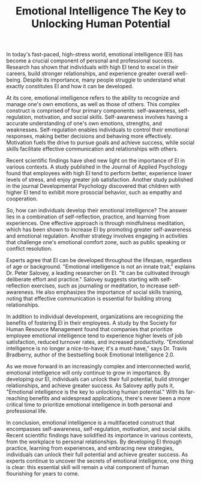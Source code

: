 ﻿---
title: "Emotional Intelligence The Key to Unlocking Human Potential"
description: "Discover the fascinating world of human psychology with insights into behavior, mental health, cognitive science, and the latest psychological research."
pubDate: 2025-07-01
category: "psychology"
tags: []
image: "/assets/blog-placeholder-1.svg"
---

In today's fast-paced, high-stress world, emotional intelligence (EI) has become a crucial component of personal and professional success. Research has shown that individuals with high EI tend to excel in their careers, build stronger relationships, and experience greater overall well-being. Despite its importance, many people struggle to understand what exactly constitutes EI and how it can be developed.

At its core, emotional intelligence refers to the ability to recognize and manage one's own emotions, as well as those of others. This complex construct is comprised of four primary components: self-awareness, self-regulation, motivation, and social skills. Self-awareness involves having a accurate understanding of one's own emotions, strengths, and weaknesses. Self-regulation enables individuals to control their emotional responses, making better decisions and behaving more effectively. Motivation fuels the drive to pursue goals and achieve success, while social skills facilitate effective communication and relationships with others.

Recent scientific findings have shed new light on the importance of EI in various contexts. A study published in the Journal of Applied Psychology found that employees with high EI tend to perform better, experience lower levels of stress, and enjoy greater job satisfaction. Another study published in the journal Developmental Psychology discovered that children with higher EI tend to exhibit more prosocial behavior, such as empathy and cooperation.

So, how can individuals develop their emotional intelligence? The answer lies in a combination of self-reflection, practice, and learning from experiences. One effective approach is through mindfulness meditation, which has been shown to increase EI by promoting greater self-awareness and emotional regulation. Another strategy involves engaging in activities that challenge one's emotional comfort zone, such as public speaking or conflict resolution.

Experts agree that EI can be developed throughout the lifespan, regardless of age or background. "Emotional intelligence is not an innate trait," explains Dr. Peter Salovey, a leading researcher on EI. "It can be cultivated through deliberate effort and practice." Salovey suggests starting with self-reflection exercises, such as journaling or meditation, to increase self-awareness. He also emphasizes the importance of social skills training, noting that effective communication is essential for building strong relationships.

In addition to individual development, organizations are recognizing the benefits of fostering EI in their employees. A study by the Society for Human Resource Management found that companies that prioritize employee emotional intelligence tend to experience higher levels of job satisfaction, reduced turnover rates, and increased productivity. "Emotional intelligence is no longer a nice-to-have; it's a must-have," says Dr. Travis Bradberry, author of the bestselling book Emotional Intelligence 2.0.

As we move forward in an increasingly complex and interconnected world, emotional intelligence will only continue to grow in importance. By developing our EI, individuals can unlock their full potential, build stronger relationships, and achieve greater success. As Salovey aptly puts it, "Emotional intelligence is the key to unlocking human potential." With its far-reaching benefits and widespread applications, there's never been a more critical time to prioritize emotional intelligence in both personal and professional life.

In conclusion, emotional intelligence is a multifaceted construct that encompasses self-awareness, self-regulation, motivation, and social skills. Recent scientific findings have solidified its importance in various contexts, from the workplace to personal relationships. By developing EI through practice, learning from experiences, and embracing new strategies, individuals can unlock their full potential and achieve greater success. As experts continue to uncover the secrets of emotional intelligence, one thing is clear: this essential skill will remain a vital component of human flourishing for years to come.
